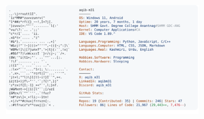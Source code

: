 <a href="https://github.com/aqib-m31/aqib-m31">
  <picture>
    <source media="(prefers-color-scheme: dark)" srcset="dark_mode.svg">
    <img alt="Aqib Javid Bhat's GitHub Profile README" src="light_mode.svg">
  </picture>
</a>
